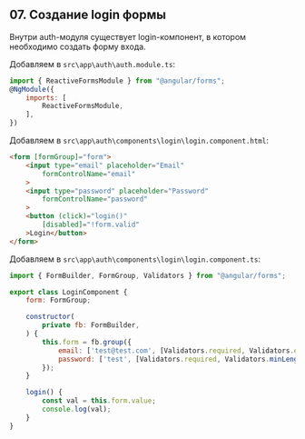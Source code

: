 ## 07. Создание login формы

Внутри auth-модуля существует login-компонент, в котором необходимо создать форму входа.   
 
Добавляем в `src\app\auth\auth.module.ts`:
```js
import { ReactiveFormsModule } from "@angular/forms";
@NgModule({
	imports: [
		ReactiveFormsModule,
	],
})
```

Добавляем в `src\app\auth\components\login\login.component.html`:
```html
<form [formGroup]="form">
	<input type="email" placeholder="Email"
		formControlName="email"
	>
	<input type="password" placeholder="Password"
		formControlName="password"
	>
	<button (click)="login()"
		[disabled]="!form.valid"
	>Login</button>
</form>
```

Добавляем в `src\app\auth\components\login\login.component.ts`:
```js
import { FormBuilder, FormGroup, Validators } from "@angular/forms";

export class LoginComponent {
	form: FormGroup;

	constructor(
		private fb: FormBuilder,		
	) {
		this.form = fb.group({
			email: ['test@test.com', [Validators.required, Validators.email]],
			password: ['test', [Validators.required, Validators.minLength(3), Validators.maxLength(5)]]
		});
	}

	login() {
		const val = this.form.value;
		console.log(val);
	}
}
```
